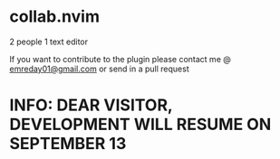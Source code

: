 # collab.nvim
2 people 1 text editor

If you want to contribute to the plugin please contact me @ emreday01@gmail.com or send in a pull request

# INFO: DEAR VISITOR, DEVELOPMENT WILL RESUME ON SEPTEMBER 13

